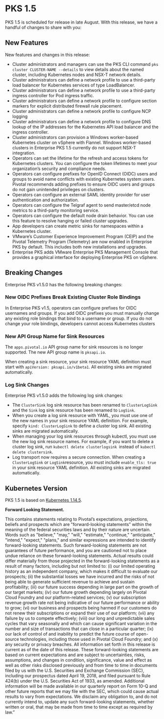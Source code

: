 # PKS 1.5

PKS 1.5 is scheduled for release in late August. With this release, we have a handful of changes to share with you:

## New Features

New features and changes in this release:

* Cluster administrators and managers can use the PKS CLI command `pks cluster CLUSTER-NAME --details` to view details about the named cluster, including Kubernetes nodes and NSX-T network details.
* Cluster administrators can define a network profile to use a third-party load balancer for Kubernetes services of type LoadBalancer.
* Cluster administrators can define a network profile to use a third-party ingress controller for Pod ingress traffic.
* Cluster administrators can define a network profile to configure section markers for explicit distributed firewall rule placement.
* Cluster administrators can define a network profile to configure NCP logging
* Cluster administrators can define a network profile to configure DNS lookup of the IP addresses for the Kubernetes API load balancer and the ingress controller.
* Cluster administrators can provision a Windows worker-based Kubernetes cluster on vSphere with Flannel. Windows worker-based clusters in Enterprise PKS 1.5 currently do not support NSX-T integration.
* Operators can set the lifetime for the refresh and access tokens for Kubernetes clusters. You can configure the token lifetimes to meet your organization’s security and compliance needs.
* Operators can configure prefixes for OpenID Connect (OIDC) users and groups to avoid name conflicts with existing Kubernetes system users. Pivotal recommends adding prefixes to ensure OIDC users and groups do not gain unintended privileges on clusters.
* Operators can configure an external SAML identity provider for user authentication and authorization.
* Operators can configure the Telgraf agent to send master/etcd node metrics to a third-party monitoring service.
* Operators can configure the default node drain behavior. You can use this feature to resolve hanging or failed cluster upgrades.
* App developers can create metric sinks for namespaces within a Kubernetes cluster.
* VMware’s Customer Experience Improvement Program (CEIP) and the Pivotal Telemetry Program (Telemetry) are now enabled in Enterprise PKS by default. This includes both new installations and upgrades.
* Enterprise PKS adds VMware Enterprise PKS Management Console that provides a graphical interface for deploying Enterprise PKS on vSphere.

## Breaking Changes

Enterprise PKS v1.5.0 has the following breaking changes:

### New OIDC Prefixes Break Existing Cluster Role Bindings
In Enterprise PKS v1.5, operators can configure prefixes for OIDC usernames and groups. If you add OIDC prefixes you must manually change any existing role bindings that bind to a username or group. If you do not change your role bindings, developers cannot access Kubernetes clusters

### New API Group Name for Sink Resources

The `apps.pivotal.io` API group name for sink resources is no longer supported. The new API group name is `pksapi.io`.

When creating a sink resource, your sink resource YAML definition must start with `apiVersion: pksapi.io/v1beta1`. All existing sinks are migrated automatically.

### Log Sink Changes

Enterprise PKS v1.5.0 adds the following log sink changes:

* The `ClusterSink` log sink resource has been renamed to `ClusterLogSink` and the `Sink` log sink resource has been renamed to `LogSink`.
* When you create a log sink resource with YAML, you must use one of the new names in your sink resource YAML definition. For example, specify `kind: ClusterLogSink` to define a cluster log sink. All existing sinks are migrated automatically.
* When managing your log sink resources through kubectl, you must use the new log sink resource names. For example, if you want to delete a cluster log sink, run `kubectl delete clusterlogsink `instead of `kubectl delete clustersink`.
* Log transport now requires a secure connection. When creating a `ClusterLogSink` or `LogSink`resource, you must include `enable_tls: true` in your sink resource YAML definition. All existing sinks are migrated automatically.

## Kubernetes Version

PKS 1.5 is based on [Kubernetes 1.14.5](https://v1-14.docs.kubernetes.io).

**Forward Looking Statement.**

<span class="fwd-looking-stmt">
This contains statements relating to Pivotal’s expectations, projections, beliefs and prospects which are "forward-looking statements” within the meaning of the federal securities laws and by their nature are uncertain. Words such as "believe," "may," "will," "estimate," "continue," "anticipate," "intend," "expect," "plans," and similar expressions are intended to identify forward-looking statements. Such forward-looking statements are not guarantees of future performance, and you are cautioned not to place undue reliance on these forward-looking statements. Actual results could differ materially from those projected in the forward-looking statements as a result of many factors, including but not limited to: (i) our limited operating history as an independent company, which makes it difficult to evaluate our prospects; (ii) the substantial losses we have incurred and the risks of not being able to generate sufficient revenue to achieve and sustain profitability; (iii) our future success depending in large part on the growth of our target markets; (iv) our future growth depending largely on Pivotal Cloud Foundry and our platform-related services; (v) our subscription revenue growth rate not being indicative of our future performance or ability to grow; (vi) our business and prospects being harmed if our customers do not renew their subscriptions or expand their use of our platform; (vii) any failure by us to compete effectively; (viii) our long and unpredictable sales cycles that vary seasonally and which can cause significant variation in the number and size of transactions that can close in a particular quarter; (ix) our lack of control of and inability to predict the future course of open-source technologies, including those used in Pivotal Cloud Foundry; and (x) any security or privacy breaches. All information set forth in this release is current as of the date of this release. These forward-looking statements are based on current expectations and are subject to uncertainties, risks, assumptions, and changes in condition, significance, value and effect as well as other risks disclosed previously and from time to time in documents filed by us with the U.S. Securities and Exchange Commission (SEC), including our prospectus dated April 19, 2018, and filed pursuant to Rule 424(b) under the U.S. Securities Act of 1933, as amended. Additional information will be made available in our quarterly report on Form 10-Q and other future reports that we may file with the SEC, which could cause actual results to vary from expectations. We disclaim any obligation to, and do not currently intend to, update any such forward-looking statements, whether written or oral, that may be made from time to time except as required by law.”
</span>

<!-- Docs to Markdown version 1.0β17 -->
